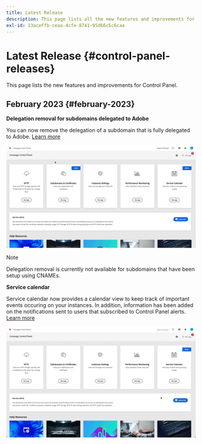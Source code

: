 ```yaml
---
title: Latest Release
description: This page lists all the new features and improvements for Control Panel
exl-id: 13aceffb-ceaa-4cfe-8741-95d66c5c6caa
---
```

# Latest Release {#control-panel-releases}

This page lists the new features and improvements for Control Panel.

## February 2023 {#february-2023}

**Delegation removal for subdomains delegated to Adobe**

You can now remove the delegation of a subdomain that is fully delegated to Adobe. [Learn more](../subdomains-certificates/using/remove-delegated-subdomains.md)

![](assets/do-not-localize/gif-delegation.gif)

>[!NOTE]
>
>Delegation removal is currently not available for subdomains that have been setup using CNAMEs.

**Service calendar**

Service calendar now provides a calendar view to keep track of important events occuring on your instances. In addition, information has been added on the notifications sent to users that subscribed to Control Panel alerts. [Learn more](../service-events/service-events.md)

![](assets/do-not-localize/gif-calendar.gif)

